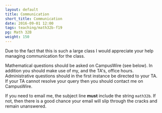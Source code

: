 ```yaml
---
layout: default
title: Communication
short_title: Communication
date: 2016-09-01 12:00
tags: teaching/math32b-f19
pg: Math 32B
weight: 150
---
```


Due to the fact that this is such a large class I would appreciate your help managing communication for the class.

Mathematical questions should be asked on CampusWire (see below). In addition you should make use of my, and the TA's, office hours. Administrative questions should in the first instance be directed to your TA. If your TA cannot resolve your query then you should contact me on CampusWire.

If you need to email me, the subject line __must__ include the string `math32b`. If not, then there is a good chance your email will slip through the cracks and remain unanswered. 
